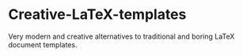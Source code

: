# Creative-LaTeX-templates
Very modern and creative alternatives to traditional and boring LaTeX document templates.
